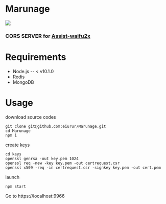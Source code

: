 # Marunage

![](http://33.media.tumblr.com/57c11ea6ee179c37eed415a8e13bcf5a/tumblr_ngi5w6S2MR1qz64n4o1_500.gif)

### CORS SERVER for [Assist-waifu2x](https://github.com/eiurur/Assist-waifu2x)

# Requirements

- Node.js
  -- < v10.1.0
- Redis
- MongoDB

# Usage

download source codes

    git clone git@github.com:eiurur/Marunage.git
    cd Marunage
    npm i

create keys

    cd keys
    openssl genrsa -out key.pem 1024
    openssl req -new -key key.pem -out certrequest.csr
    openssl x509 -req -in certrequest.csr -signkey key.pem -out cert.pem

launch

    npm start

Go to https://localhost:9966
